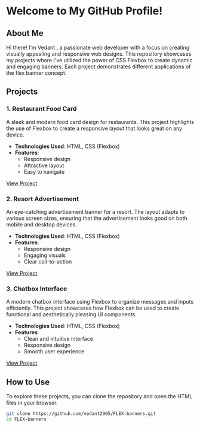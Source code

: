 # Welcome to My GitHub Profile!

## About Me
Hi there! I'm Vedant , a passionate web developer with a focus on creating visually appealing and responsive web designs. This repository showcases my projects where I've utilized the power of CSS Flexbox to 
create dynamic and engaging banners. Each project demonstrates different applications of the flex banner concept.

## Projects

### 1. Restaurant Food Card
A sleek and modern food card design for restaurants. This project highlights the use of Flexbox to create a responsive layout that looks great on any device.

- **Technologies Used**: HTML, CSS (Flexbox)
- **Features**:
  - Responsive design
  - Attractive layout
  - Easy to navigate

[View Project](https://github.com/vedant2905/FLEX-banners)

### 2. Resort Advertisement
An eye-catching advertisement banner for a resort. The layout adapts to various screen sizes, ensuring that the advertisement looks good on both mobile and desktop devices.

- **Technologies Used**: HTML, CSS (Flexbox)
- **Features**:
  - Responsive design
  - Engaging visuals
  - Clear call-to-action

[View Project](https://github.com/vedant2905/FLEX-banners)

### 3. Chatbox Interface
A modern chatbox interface using Flexbox to organize messages and inputs efficiently. This project showcases how Flexbox can be used to create functional and aesthetically pleasing UI components.

- **Technologies Used**: HTML, CSS (Flexbox)
- **Features**:
  - Clean and intuitive interface
  - Responsive design
  - Smooth user experience

[View Project](https://github.com/vedant2905/FLEX-banners)

## How to Use
To explore these projects, you can clone the repository and open the HTML files in your browser.

```bash
git clone https://github.com/vedant2905/FLEX-banners.git
cd FLEX-banners
